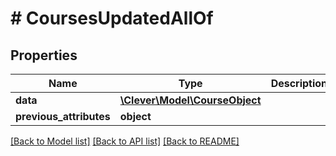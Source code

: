 # # CoursesUpdatedAllOf

## Properties

Name | Type | Description | Notes
------------ | ------------- | ------------- | -------------
**data** | [**\Clever\Model\CourseObject**](CourseObject.md) |  | [optional]
**previous_attributes** | **object** |  | [optional]

[[Back to Model list]](../../README.md#models) [[Back to API list]](../../README.md#endpoints) [[Back to README]](../../README.md)

